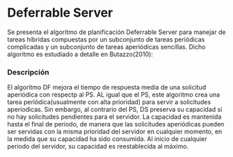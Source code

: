# Deferrable Server

Se presenta el algoritmo de planificación Deferrable Server para manejar de tareas híbridas compuestas por un subconjunto de tareas periódicas complicadas y un subconjunto de tareas aperiódicas sencillas. Dicho algoritmo es estudiado a detalle en Butazzo(2010):

### Descripción

El algoritmo DF mejora el tiempo de respuesta media de una solicitud aperiódica con respectp al PS. AL igual que el PS,
este algoritmo crea una tarea periódica(usualmente con alta prioridad) para servir a solicitudes aperiodicas.
Sin embargo, al contrario del PS, DS preserva su capacidad si no hay solicitudes pendientes para el servidor.
La capacidad es mantenida hasta el final de periodo, de manera que las solicitudes aperiódicas pueden ser servidas
con la misma prioridad del servidor en cualquier momento, en la medida que su capacidad ha sido consumida.
 Al inicio de cualquier periodo del servidor, su capacidad es reestablecida al máximo.
